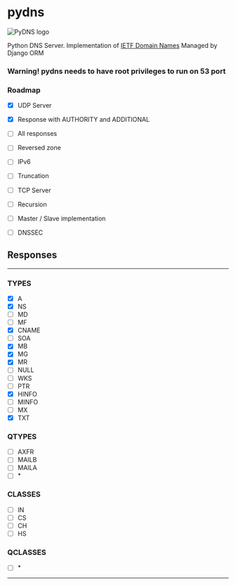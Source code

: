 # pydns
![PyDNS logo](http://i97.fastpic.ru/big/2018/1111/ed/47655d362332c1107205f800193acaed.png?noht=1)  

Python DNS Server. Implementation of [IETF Domain Names](https://tools.ietf.org/html/rfc1035)
Managed by Django ORM
### Warning! pydns needs to have root privileges to run on 53 port

### Roadmap 

- [x] UDP Server

- [x] Response with AUTHORITY and ADDITIONAL

- [ ] All responses

- [ ] Reversed zone

- [ ] IPv6
 
- [ ] Truncation

- [ ] TCP Server

- [ ] Recursion

- [ ] Master / Slave implementation

- [ ] DNSSEC

## Responses
** *
### TYPES
- [x] A
- [x] NS
- [ ] MD
- [ ] MF
- [x] CNAME
- [ ] SOA
- [x] MB
- [x] MG
- [x] MR 
- [ ] NULL
- [ ] WKS
- [ ] PTR
- [X] HINFO
- [ ] MINFO
- [ ] MX
- [x] TXT
### QTYPES
- [ ] AXFR
- [ ] MAILB
- [ ] MAILA
- [ ] \* 
### CLASSES
- [ ] IN
- [ ] CS
- [ ] CH
- [ ] HS
### QCLASSES
- [ ] \*
** *